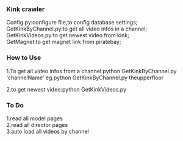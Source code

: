 ### Kink crawler

Config.py:configure file,to config database settings;  
GetKinkByChannel.py:to get all video infos in a channel;  
GetKinkVideos.py:to get newest video from kink;  
GetMagnet:to get magnet link from piratebay;


### How to Use

1.To get all video infos from a channel:python GetKinkByChannel.py 'channelName'
eg.python GetKinkByChannel.py theupperfloor

2.to get newest video:python GetKinkVideos.py

### To Do
1.read all model pages  
2.read all director pages  
3.auto load all videos by channel